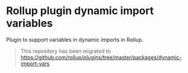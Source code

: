 # Rollup plugin dynamic import variables

Plugin to support variables in dynamic imports in Rollup.

> This repository has been migrated to https://github.com/rollup/plugins/tree/master/packages/dynamic-import-vars